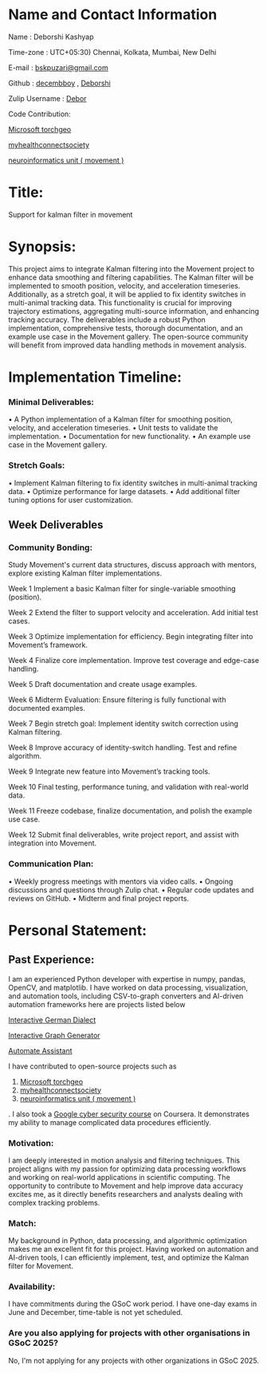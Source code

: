 <h1> Name and Contact Information </h1>

Name : Deborshi Kashyap

Time-zone : UTC+05:30) Chennai, Kolkata, Mumbai, New Delhi

E-mail : bskpuzari@gmail.com

Github : [decembboy](https://github.com/decembboy)  ,  [Deborshi](https://github.com/deborshi-web)

Zulip Username : [Debor](https://neuroinformatics.zulipchat.com/#user/882018)

Code Contribution:

[Microsoft torchgeo](https://github.com/microsoft/torchgeo/pull/2460)

[myhealthconnectsociety](https://github.com/myhealthconnectsociety/project-healthcare/pull/138)

[neuroinformatics unit ( movement )](https://github.com/neuroinformatics-unit/movement/issues/21)

    



# Title: 

Support for kalman filter in movement

# Synopsis:

This project aims to integrate Kalman filtering into the Movement project to enhance data smoothing and filtering capabilities. The Kalman filter will be implemented to smooth position, velocity, and acceleration timeseries. Additionally, as a stretch goal, it will be applied to fix identity switches in multi-animal tracking data. This functionality is crucial for improving trajectory estimations, aggregating multi-source information, and enhancing tracking accuracy. The deliverables include a robust Python implementation, comprehensive tests, thorough documentation, and an example use case in the Movement gallery. The open-source community will benefit from improved data handling methods in movement analysis.

# Implementation Timeline:

<h3> Minimal Deliverables: </h3>

•	A Python implementation of a Kalman filter for smoothing position, velocity, and acceleration timeseries.
•	Unit tests to validate the implementation.
•	Documentation for new functionality.
•	An example use case in the Movement gallery.

<h3> Stretch Goals: </h3>

•	Implement Kalman filtering to fix identity switches in multi-animal tracking data.
•	Optimize performance for large datasets.
•	Add additional filter tuning options for user customization.

<h2> Week	Deliverables </h2>

<h3> Community Bonding: </h3>	

Study Movement's current data structures, discuss approach with mentors, explore existing Kalman filter implementations.

Week 1	Implement a basic Kalman filter for single-variable smoothing (position).

Week 2	Extend the filter to support velocity and acceleration. Add initial test cases.

Week 3	Optimize implementation for efficiency. Begin integrating filter into Movement’s framework.

Week 4	Finalize core implementation. Improve test coverage and edge-case handling.

Week 5	Draft documentation and create usage examples.

Week 6	Midterm Evaluation: Ensure filtering is fully functional with documented examples.

Week 7	Begin stretch goal: Implement identity switch correction using Kalman filtering.

Week 8	Improve accuracy of identity-switch handling. Test and refine algorithm.

Week 9	Integrate new feature into Movement’s tracking tools.

Week 10	Final testing, performance tuning, and validation with real-world data.

Week 11	Freeze codebase, finalize documentation, and polish the example use case.

Week 12	Submit final deliverables, write project report, and assist with integration into Movement.

<h3> Communication Plan: </h3>

•	Weekly progress meetings with mentors via video calls.
•	Ongoing discussions and questions through Zulip chat.
•	Regular code updates and reviews on GitHub.
•	Midterm and final project reports.

# Personal Statement:

<h2> Past Experience: </h2>

I am an experienced Python developer with expertise in numpy, pandas, OpenCV, and matplotlib. I have worked on data processing, visualization, and automation tools, including CSV-to-graph converters and AI-driven automation frameworks here are projects listed below

[Interactive German Dialect](https://github.com/decembboy/German-Dialect-Map)

[Interactive Graph Generator](https://github.com/decembboy/Interactive-graph-generator)

[Automate Assistant](https://github.com/decembboy/Automate-Assistant)


I have contributed to open-source projects such as 

1.	[Microsoft torchgeo](https://github.com/microsoft/torchgeo/pull/2460)
2.	[myhealthconnectsociety](https://www.coursera.org/account/accomplishments/specialization/5AD3BY5DV4V3)
3.	[neuroinformatics unit ( movement )](https://github.com/neuroinformatics-unit/movement/issues/21)

. I also took a [Google cyber security course](https://www.coursera.org/account/accomplishments/specialization/5AD3BY5DV4V3) on Coursera. It demonstrates my ability to manage complicated data procedures efficiently.

<h3> Motivation: </h3>

I am deeply interested in motion analysis and filtering techniques. This project aligns with my passion for optimizing data processing workflows and working on real-world applications in scientific computing. The opportunity to contribute to Movement and help improve data accuracy excites me, as it directly benefits researchers and analysts dealing with complex tracking problems.

<h3> Match:</h3> 

My background in Python, data processing, and algorithmic optimization makes me an excellent fit for this project. Having worked on automation and AI-driven tools, I can efficiently implement, test, and optimize the Kalman filter for Movement.

<h3> Availability: </h3> 
  
 I have commitments during the GSoC work period. I have one-day exams in June and December, time-table is not yet scheduled.

 <h3> Are you also applying for projects with other organisations in GSoC 2025? </h3>

 No, I'm not applying for any projects with other organizations in GSoC 2025.

